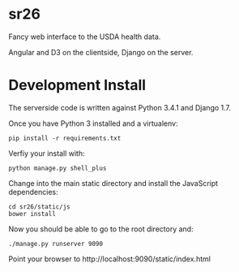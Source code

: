 sr26
====

Fancy web interface to the USDA health data.

Angular and D3 on the clientside, Django on the server.


Development Install
===================

The serverside code is written against Python 3.4.1 and Django 1.7.

Once you have Python 3 installed and a virtualenv:

    pip install -r requirements.txt

Verfiy your install with:

    python manage.py shell_plus

Change into the main static directory and install the JavaScript dependencies:

    cd sr26/static/js
    bower install

Now you should be able to go to the root directory and:

    ./manage.py runserver 9090

Point your browser to http://localhost:9090/static/index.html
